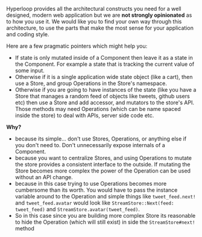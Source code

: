 Hyperloop provides all the architectural constructs you need for a well designed, modern web application but we are **not strongly opinionated** as to how you use it. We would like you to find your own way through this architecture, to use the parts that make the most sense for your application and coding style.

Here are a few pragmatic pointers which might help you:  

+ If state is only mutated inside of a Component then leave it as a state in the Component. For example a state that is tracking the current value of some input.
+ Otherwise if it is a single application wide state object (like a cart), then use a Store, and group Operations in the Store's namespace.
+ Otherwise if you are going to have instances of the state (like you have a Store that manages a random feed of objects like tweets, github users etc) then use a Store and add accessor, and mutators to the store's API. Those methods may need Operations (which can be name spaced inside the store) to deal with APIs, server side code etc.

**Why?**

+ because its simple... don't use Stores, Operations, or anything else if you don't need to. Don't unnecessarily expose internals of a Component.
+ because you want to centralize Stores, and using Operations to mutate the store provides a consistent interface to the outside. If mutating the Store becomes more complex the power of the Operation can be used without an API change.
+ because in this case trying to use Operations becomes more cumbersome than its worth. You would have to pass the instance variable around to the Operation and simple things like `tweet_feed.next!` and `tweet_feed.avatar` would look like `StreamStore::Next(feed: tweet_feed)` and `StreamStore.avatar(tweet_feed)`.
+ So in this case since you are building more complex Store its reasonable to hide the Operation (which will still exist) in side the `StreamStore#next!` method
